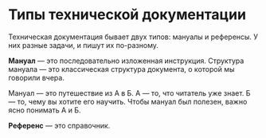 # Типы технической документации

Техническая документация бывает двух типов: мануалы и референсы. У них разные задачи, и пишут их по-разному.

**Мануал** — это последовательно изложенная инструкция. Структура мануала — это классическая структура документа, о которой мы говорили вчера.

Мануал — это путешествие из А в Б. А — то, что читатель уже знает. Б — то, чему вы хотите его научить. Чтобы мануал был полезен, важно ясно понимать А и Б.

**Референс** — это справочник.
